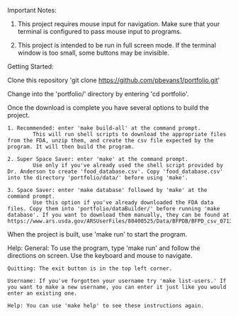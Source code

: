 
Important Notes:

1. This project requires mouse input for navigation. Make sure that your terminal is configured to pass mouse input to programs. 

2. This project is intended to be run in full screen mode. If the terminal window is too small, some buttons may be invisible.

Getting Started: 

Clone this repository 'git clone https://github.com/pbevans1/portfolio.git'

Change into the 'portfolio/' directory by entering 'cd portfolio'.

Once the download is complete you have several options to build the project.
    
    1. Recommended: enter 'make build-all' at the command prompt.
            This will run shell scripts to download the appropriate files from the FDA, unzip them, and create the csv file expected by the program. It will then build the program.

    2. Super Space Saver: enter 'make' at the command prompt.
            Use only if you've already used the shell script provided by Dr. Anderson to create 'food_database.csv'. Copy 'food_database.csv' into the directory 'portfolio/data/' before using 'make'.

    3. Space Saver: enter 'make database' followed by 'make' at the command prompt.
            Use this option if you've already downloaded the FDA data files. Copy them into 'portfolio/dataBuilder/' before running 'make database'. If you want to download them manually, they can be found at https://www.ars.usda.gov/ARSUserFiles/80400525/Data/BFPDB/BFPD_csv_07132018.zip 
 

When the project is built, use 'make run' to start the program. 


Help: 
    General: To use the program, type 'make run' and follow the directions on screen. Use the keyboard and mouse to navigate.
    
    Quitting: The exit button is in the top left corner.
    
    Username: If you've forgotten your username try 'make list-users.' If you want to make a new username, you can enter it just like you would enter an existing one.
    
    Help: You can use 'make help' to see these instructions again.

